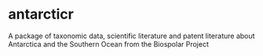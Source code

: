 # antarcticr
A package of taxonomic data, scientific literature and patent literature about Antarctica and the Southern Ocean from the Biospolar Project
